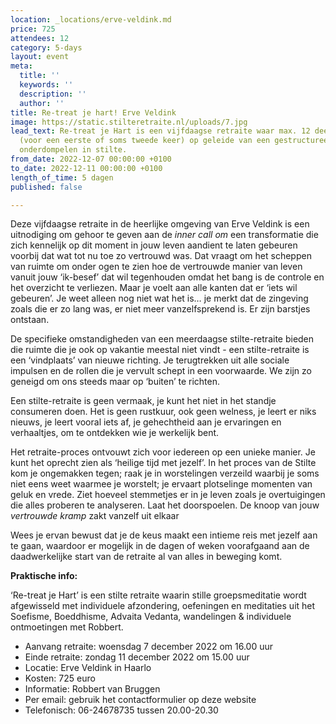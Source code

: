 ```yaml
---
location: _locations/erve-veldink.md
price: 725
attendees: 12
category: 5-days
layout: event
meta:
  title: ''
  keywords: ''
  description: ''
  author: ''
title: Re-treat je hart! Erve Veldink
image: https://static.stilteretraite.nl/uploads/7.jpg
lead_text: Re-treat je Hart is een vijfdaagse retraite waar max. 12 deelnemers zich
  (voor een eerste of soms tweede keer) op geleide van een gestructureerd dagprogramma
  onderdompelen in stilte.
from_date: 2022-12-07 00:00:00 +0100
to_date: 2022-12-11 00:00:00 +0100
length_of_time: 5 dagen
published: false

---
```

Deze vijfdaagse retraite in de heerlijke omgeving van Erve Veldink is een uitnodiging om gehoor te geven aan de _inner call om_ een transformatie die zich kennelijk op dit moment in jouw leven aandient te laten gebeuren voorbij dat wat tot nu toe zo vertrouwd was. Dat vraagt om het scheppen van ruimte om onder ogen te zien hoe de vertrouwde manier van leven vanuit jouw ‘ik-besef’ dat wil tegenhouden omdat het bang is de controle en het overzicht te verliezen. Maar je voelt aan alle kanten dat er ‘iets wil gebeuren’. Je weet alleen nog niet wat het is… je merkt dat de zingeving zoals die er zo lang was, er niet meer vanzelfsprekend is. Er zijn barstjes ontstaan.

De specifieke omstandigheden van een meerdaagse stilte-retraite bieden die ruimte die je ook op vakantie meestal niet vindt - een stilte-retraite is een ‘vindplaats’ van nieuwe richting. Je terugtrekken uit alle sociale impulsen en de rollen die je vervult schept in een voorwaarde. We zijn zo geneigd om ons steeds maar op ‘buiten’ te richten.

Een stilte-retraite is geen vermaak, je kunt het niet in het standje consumeren doen. Het is geen rustkuur, ook geen welness, je leert er niks nieuws, je leert vooral iets af, je gehechtheid aan je ervaringen en verhaaltjes, om te ontdekken wie je werkelijk bent.

Het retraite-proces ontvouwt zich voor iedereen op een unieke manier. Je kunt het oprecht zien als ‘heilige tijd met jezelf’. In het proces van de Stilte kom je ongemakken tegen; raak je in worstelingen verzeild waarbij je soms niet eens weet waarmee je worstelt; je ervaart plotselinge momenten van geluk en vrede. Ziet hoeveel stemmetjes er in je leven zoals je overtuigingen die alles proberen te analyseren. Laat het doorspoelen. De knoop van jouw _vertrouwde kramp_ zakt vanzelf uit elkaar

Wees je ervan bewust dat je de keus maakt een intieme reis met jezelf aan te gaan, waardoor er mogelijk in de dagen of weken voorafgaand aan de daadwerkelijke start van de retraite al van alles in beweging komt.

**Praktische info:**

‘Re-treat je Hart’ is een stilte retraite waarin stille groepsmeditatie wordt afgewisseld met individuele afzondering, oefeningen en meditaties uit het Soefisme, Boeddhisme, Advaita Vedanta, wandelingen & individuele ontmoetingen met Robbert.

* Aanvang retraite: woensdag 7 december 2022 om 16.00 uur
* Einde retraite: zondag 11 december 2022 om 15.00 uur
* Locatie: Erve Veldink in Haarlo 
* Kosten: 725 euro
* Informatie: Robbert van Bruggen
* Per email: gebruik het contactformulier op deze website
* Telefonisch: 06-24678735 tussen 20.00-20.30